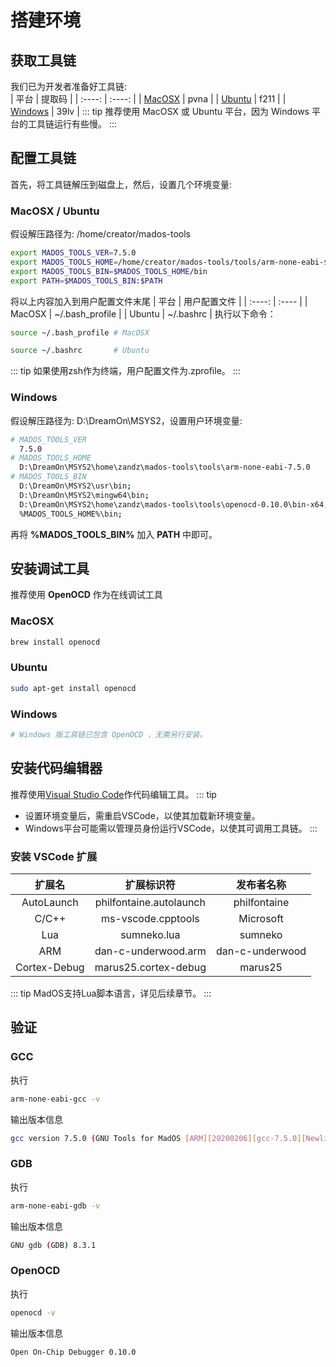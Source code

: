 # 搭建环境

## 获取工具链
我们已为开发者准备好工具链:  
| 平台 | 提取码 |
| :----: | :----: |
| [MacOSX](https://pan.baidu.com/s/18BthlO41wm57KK3wm7xOJw)  | pvna |
| [Ubuntu](https://pan.baidu.com/s/1UfyspR3jYnwrls5ehgR-UA)  | f211 |
| [Windows](https://pan.baidu.com/s/1rsnYouDiEVhgKOfE4qtvrw) | 39lv |
::: tip
推荐使用 MacOSX 或 Ubuntu 平台，因为 Windows 平台的工具链运行有些慢。
:::

## 配置工具链
首先，将工具链解压到磁盘上，然后，设置几个环境变量:

### MacOSX / Ubuntu  
假设解压路径为: /home/creator/mados-tools
``` bash
export MADOS_TOOLS_VER=7.5.0  
export MADOS_TOOLS_HOME=/home/creator/mados-tools/tools/arm-none-eabi-$MADOS_TOOLS_VER  
export MADOS_TOOLS_BIN=$MADOS_TOOLS_HOME/bin  
export PATH=$MADOS_TOOLS_BIN:$PATH
```
将以上内容加入到用户配置文件末尾
| 平台 | 用户配置文件 |
| :----: | :---- |
| MacOSX | ~/.bash_profile |
| Ubuntu | ~/.bashrc       |
执行以下命令：
``` bash
source ~/.bash_profile # MacOSX
```
``` bash
source ~/.bashrc       # Ubuntu
```
::: tip
如果使用zsh作为终端，用户配置文件为.zprofile。
:::

### Windows  
假设解压路径为: D:\DreamOn\MSYS2，设置用户环境变量:
``` bash
# MADOS_TOOLS_VER   
  7.5.0
# MADOS_TOOLS_HOME  
  D:\DreamOn\MSYS2\home\zandz\mados-tools\tools\arm-none-eabi-7.5.0
# MADOS_TOOLS_BIN  
  D:\DreamOn\MSYS2\usr\bin;  
  D:\DreamOn\MSYS2\mingw64\bin;  
  D:\DreamOn\MSYS2\home\zandz\mados-tools\tools\openocd-0.10.0\bin-x64;  
  %MADOS_TOOLS_HOME%\bin;  
```
再将 **%MADOS_TOOLS_BIN%** 加入 **PATH** 中即可。

## 安装调试工具
推荐使用 **OpenOCD** 作为在线调试工具

### MacOSX
``` bash
brew install openocd
```

### Ubuntu
``` bash
sudo apt-get install openocd
```

### Windows
``` bash
# Windows 版工具链已包含 OpenOCD ，无需另行安装。
```

## 安装代码编辑器
推荐使用[Visual Studio Code](https://code.visualstudio.com/)作代码编辑工具。
::: tip
- 设置环境变量后，需重启VSCode，以使其加载新环境变量。
- Windows平台可能需以管理员身份运行VSCode，以使其可调用工具链。
:::

### 安装 VSCode 扩展
| 扩展名 | 扩展标识符 | 发布者名称 |
| :----: | :----: | :----: |
| AutoLaunch   | philfontaine.autolaunch | philfontaine    |
| C/C++        | ms-vscode.cpptools      | Microsoft       |
| Lua          | sumneko.lua             | sumneko         |
| ARM          | dan-c-underwood.arm     | dan-c-underwood |
| Cortex-Debug | marus25.cortex-debug    | marus25         |
::: tip
MadOS支持Lua脚本语言，详见后续章节。
:::

## 验证

### GCC
执行
``` bash
arm-none-eabi-gcc -v
```
输出版本信息
``` bash
gcc version 7.5.0 (GNU Tools for MadOS [ARM][20200206][gcc-7.5.0][Newlib])
```

### GDB
执行
``` bash
arm-none-eabi-gdb -v
```
输出版本信息
``` bash
GNU gdb (GDB) 8.3.1
```

### OpenOCD
执行
``` bash
openocd -v
```
输出版本信息
``` bash
Open On-Chip Debugger 0.10.0
```
